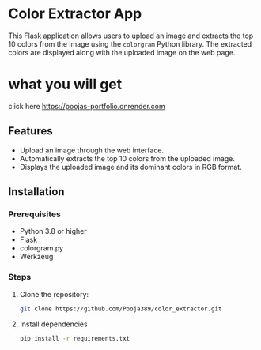 # Color Extractor App

This Flask application allows users to upload an image and extracts the top 10 colors from the image using the `colorgram` Python library. The extracted colors are displayed along with the uploaded image on the web page.
# what you will get
click here https://poojas-portfolio.onrender.com
## Features
- Upload an image through the web interface.
- Automatically extracts the top 10 colors from the uploaded image.
- Displays the uploaded image and its dominant colors in RGB format.

## Installation

### Prerequisites
- Python 3.8 or higher
- Flask
- colorgram.py
- Werkzeug

### Steps
1. Clone the repository:
   ```bash
   git clone https://github.com/Pooja389/color_extractor.git
   ```
2. Install dependencies
   ```bash
   pip install -r requirements.txt
   ```
       
